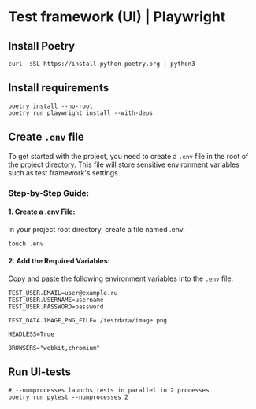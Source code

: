 # Test framework (UI) | Playwright

## Install Poetry

```shell
curl -sSL https://install.python-poetry.org | python3 -
```

## Install requirements

```shell
poetry install --no-root
poetry run playwright install --with-deps
```

## Create `.env` file

To get started with the project, you need to create a `.env` file in the root of the project directory. This file will
store sensitive environment variables such as test framework's settings.

### Step-by-Step Guide:

#### 1. Create a .env File:

In your project root directory, create a file named .env.

```shell
touch .env
```

#### 2. Add the Required Variables:

Copy and paste the following environment variables into the `.env` file:

```shell
TEST_USER.EMAIL=user@example.ru
TEST_USER.USERNAME=username
TEST_USER.PASSWORD=password

TEST_DATA.IMAGE_PNG_FILE=./testdata/image.png

HEADLESS=True

BROWSERS="webkit,chromium"
```

## Run UI-tests

```shell
# --numprocesses launchs tests in parallel in 2 processes
poetry run pytest --numprocesses 2
```
